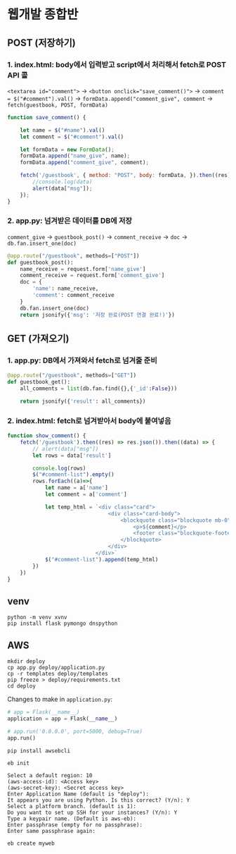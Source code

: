 # 웹개발 종합반

## POST (저장하기)

### 1. index.html: body에서 입력받고 script에서 처리해서 fetch로 POST API 콜

`<textarea id="comment">` -> `<button onclick="save_comment()">` -> `comment = $("#comment").val()` -> `formData.append("comment_give", comment` -> `fetch(guestbook, POST, formData)`

```js
function save_comment() {

    let name = $("#name").val()
    let comment = $("#comment").val()

    let formData = new FormData();
    formData.append("name_give", name);
    formData.append("comment_give", comment);

    fetch('/guestbook', { method: "POST", body: formData, }).then((res) => res.json()).then((data) => {
        //console.log(data)
        alert(data["msg"]);
    });
}
```

### 2. app.py: 넘겨받은 데이터를 DB에 저장

`comment_give` -> `guestbook_post()` -> `comment_receive` -> `doc` -> `db.fan.insert_one(doc)`

```python
@app.route("/guestbook", methods=["POST"])
def guestbook_post():
    name_receive = request.form['name_give']
    comment_receive = request.form['comment_give']
    doc = {
        'name': name_receive,
        'comment': comment_receive
    }
    db.fan.insert_one(doc)
    return jsonify({'msg': '저장 완료(POST 연결 완료!)'})
```

## GET (가져오기)

### 1. app.py: DB에서 가져와서 fetch로 넘겨줄 준비

```python
@app.route("/guestbook", methods=["GET"])
def guestbook_get():
    all_comments = list(db.fan.find({},{'_id':False}))

    return jsonify({'result': all_comments})
```

### 2. index.html: fetch로 넘겨받아서 body에 붙여넣음

```js
function show_comment() {
    fetch('/guestbook').then((res) => res.json()).then((data) => {
        // alert(data["msg"])
        let rows = data['result']

        console.log(rows)
        $("#comment-list").empty()
        rows.forEach((a)=>{
            let name = a['name']
            let comment = a['comment']

            let temp_html = `<div class="card">
                                <div class="card-body">
                                    <blockquote class="blockquote mb-0">
                                        <p>${comment}</p>
                                        <footer class="blockquote-footer">${name}</footer>
                                    </blockquote>
                                </div>
                            </div>`
            $("#comment-list").append(temp_html)
        })
    })
}
```

## venv

```shell
python -m venv xvnv
pip install flask pymongo dnspython
```

## AWS

```shell
mkdir deploy
cp app.py deploy/application.py
cp -r templates deploy/templates
pip freeze > deploy/requirements.txt
cd deploy
```

Changes to make in `application.py`:
```python
# app = Flask(__name__)
application = app = Flask(__name__)

# app.run('0.0.0.0', port=5000, debug=True)
app.run()
```

```shell
pip install awsebcli

eb init

Select a default region: 10
(aws-access-id): <Access key>
(aws-secret-key): <Secret access key>
Enter Application Name (default is "deploy"): 
It appears you are using Python. Is this correct? (Y/n): Y
Select a platform branch. (default is 1): 
Do you want to set up SSH for your instances? (Y/n): Y
Type a keypair name. (Default is aws-eb): 
Enter passphrase (empty for no passphrase): 
Enter same passphrase again: 

eb create myweb
```
